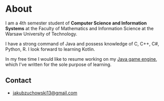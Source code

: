 # About
I am a 4th  semester student of **Computer Science and Information Systems** at the Faculty of Mathematics and Information Science at the Warsaw University of Technology.

I have a strong command of Java and possess knowledge of C, C++, C#, Python, R. I look forward to learning Kotlin.

In my free time I would like to resume working on my [Java game engine](https://github.com/kubazuch/KuZuEngine-old), which I've written for the sole purpose of learning.

## Contact
- jakubzuchowski13@gmail.com

<!--
**kubazuch/kubazuch** is a ✨ _special_ ✨ repository because its `README.md` (this file) appears on your GitHub profile.

Here are some ideas to get you started:

- 🔭 I’m currently working on ...
- 🌱 I’m currently learning ...
- 👯 I’m looking to collaborate on ...
- 🤔 I’m looking for help with ...
- 💬 Ask me about ...
- 📫 How to reach me: ...
- 😄 Pronouns: ...
- ⚡ Fun fact: ...
-->
